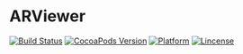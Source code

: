 # ARViewer
[![Build Status](https://travis-ci.org/CodeDrunkard/ARViewer.svg?branch=master)](https://travis-ci.org/CodeDrunkard/ARViewer)
[![CocoaPods Version](https://img.shields.io/cocoapods/v/ARViewer.svg?style=flat)](http://cocoapods.org/?q=ARViewer)
[![Platform](https://img.shields.io/cocoapods/p/ARViewer.svg?style=flat)](http://cocoapods.org/?q=ARViewer)
[![Lincense](https://img.shields.io/cocoapods/l/ARViewer.svg)]()